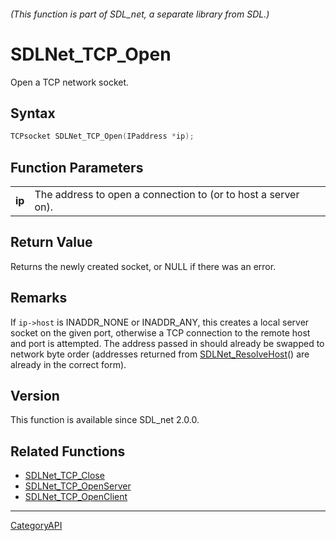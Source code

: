 ###### (This function is part of SDL_net, a separate library from SDL.)
# SDLNet_TCP_Open

Open a TCP network socket.

## Syntax

```c
TCPsocket SDLNet_TCP_Open(IPaddress *ip);

```

## Function Parameters

|            |                                                               |
| ---------- | ------------------------------------------------------------- |
| **ip**     | The address to open a connection to (or to host a server on). |

## Return Value

Returns the newly created socket, or NULL if there was an error.

## Remarks

If `ip->host` is INADDR_NONE or INADDR_ANY, this creates a local server
socket on the given port, otherwise a TCP connection to the remote host and
port is attempted. The address passed in should already be swapped to
network byte order (addresses returned from
[SDLNet_ResolveHost](SDLNet_ResolveHost.md)() are already in the correct
form).

## Version

This function is available since SDL_net 2.0.0.

## Related Functions

* [SDLNet_TCP_Close](SDLNet_TCP_Close.md)
* [SDLNet_TCP_OpenServer](SDLNet_TCP_OpenServer.md)
* [SDLNet_TCP_OpenClient](SDLNet_TCP_OpenClient.md)

----
[CategoryAPI](CategoryAPI.md)
